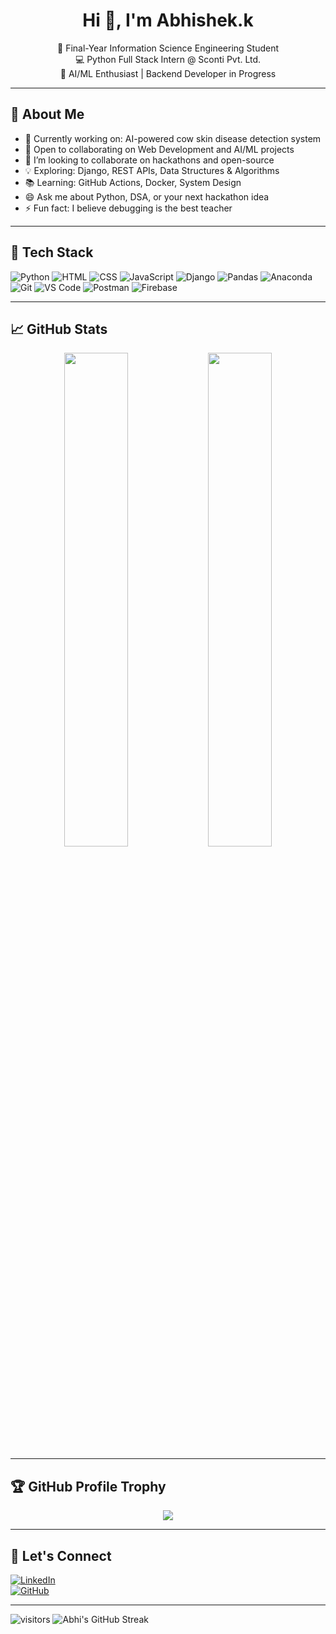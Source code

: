 <h1 align="center">Hi 👋, I'm Abhishek.k</h1>

<p align="center">
🚀 Final-Year Information Science Engineering Student <br>
💻 Python Full Stack Intern @ Sconti Pvt. Ltd. <br>
🤖 AI/ML Enthusiast | Backend Developer in Progress
</p>

---

## 🧠 About Me

- 🔭 Currently working on: AI-powered cow skin disease detection system  
- 🤝 Open to collaborating on Web Development and AI/ML projects  
- 👯 I’m looking to collaborate on hackathons and open-source  
- 💡 Exploring: Django, REST APIs, Data Structures & Algorithms  
- 📚 Learning: GitHub Actions, Docker, System Design  
- 😄 Ask me about Python, DSA, or your next hackathon idea  
- ⚡ Fun fact: I believe debugging is the best teacher  

---

## 🔧 Tech Stack

![Python](https://img.shields.io/badge/Python-FFD43B?style=for-the-badge&logo=python&logoColor=blue)
![HTML](https://img.shields.io/badge/HTML-E34F26?style=for-the-badge&logo=html5&logoColor=white)
![CSS](https://img.shields.io/badge/CSS-1572B6?style=for-the-badge&logo=css3&logoColor=white)
![JavaScript](https://img.shields.io/badge/JavaScript-F7DF1E?style=for-the-badge&logo=javascript&logoColor=black)
![Django](https://img.shields.io/badge/Django-092E20?style=for-the-badge&logo=django&logoColor=white)
![Pandas](https://img.shields.io/badge/Pandas-150458?style=for-the-badge&logo=pandas&logoColor=white)
![Anaconda](https://img.shields.io/badge/Anaconda-44A833?style=for-the-badge&logo=anaconda&logoColor=white)
![Git](https://img.shields.io/badge/Git-F05032?style=for-the-badge&logo=git&logoColor=white)
![VS Code](https://img.shields.io/badge/VSCode-007ACC?style=for-the-badge&logo=visual-studio-code&logoColor=white)
![Postman](https://img.shields.io/badge/Postman-FF6C37?style=for-the-badge&logo=postman&logoColor=white)
![Firebase](https://img.shields.io/badge/Firebase-FFCA28?style=for-the-badge&logo=firebase&logoColor=black)



---

## 📈 GitHub Stats

<p align="center">
<img src="https://github-readme-stats.vercel.app/api?username=Abhi-23-AK&show_icons=true&count_private=true&theme=radical" width="45%">
<img src="https://github-readme-stats.vercel.app/api/top-langs/?username=Abhi-23-AK&layout=compact&count_private=true&theme=radical" width="45%">

</p>

---

## 🏆 GitHub Profile Trophy

<p align="center">
 
 <img src="https://github-profile-trophy.vercel.app/?username=Abhi-23-AK&theme=darkhub&margin-w=15&margin-h=15"/>
</p>


---

## 🔗 Let's Connect

[![LinkedIn](https://img.shields.io/badge/LinkedIn-blue?style=for-the-badge&logo=linkedin&logoColor=white)](https://www.linkedin.com/in/abhishek-k-644341260/)  
[![GitHub](https://img.shields.io/badge/GitHub-000?style=for-the-badge&logo=github&logoColor=white)](https://github.com/Abhi-23-AK)

---

![visitors](https://komarev.com/ghpvc/?username=Abhi-23-AK&label=Profile%20Views&color=0e75b6&style=flat)
![Abhi's GitHub Streak](https://github-readme-streak-stats.herokuapp.com/?user=Abhi-23-AK&theme=radical)
